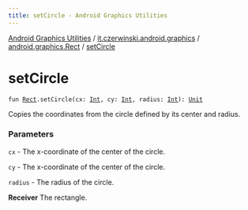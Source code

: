 ```yaml
---
title: setCircle - Android Graphics Utilities
---
```


[Android Graphics Utilities](../../index.html) / [it.czerwinski.android.graphics](../index.html) / [android.graphics.Rect](index.html) / [setCircle](./set-circle.html)

# setCircle

`fun `[`Rect`](https://developer.android.com/reference/android/graphics/Rect.html)`.setCircle(cx: `[`Int`](https://kotlinlang.org/api/latest/jvm/stdlib/kotlin/-int/index.html)`, cy: `[`Int`](https://kotlinlang.org/api/latest/jvm/stdlib/kotlin/-int/index.html)`, radius: `[`Int`](https://kotlinlang.org/api/latest/jvm/stdlib/kotlin/-int/index.html)`): `[`Unit`](https://kotlinlang.org/api/latest/jvm/stdlib/kotlin/-unit/index.html)

Copies the coordinates from the circle defined by its center and radius.

### Parameters

`cx` - The x-coordinate of the center of the circle.

`cy` - The x-coordinate of the center of the circle.

`radius` - The radius of the circle.

**Receiver**
The rectangle.

